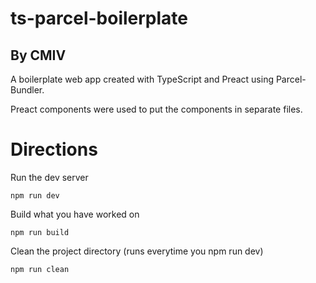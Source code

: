 # ts-parcel-boilerplate
## By CMIV

A boilerplate web app created with TypeScript and Preact using Parcel-Bundler.

Preact components were used to put the components in separate files.

# Directions

Run the dev server

```
npm run dev
```

Build what you have worked on

```
npm run build
```

Clean the project directory (runs everytime you npm run dev)

```
npm run clean
```